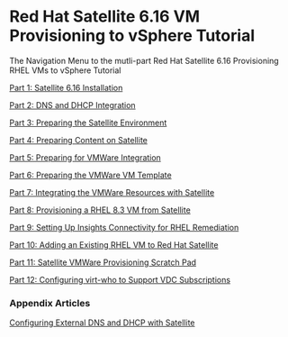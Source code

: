 # Red Hat Satellite 6.16 VM Provisioning to vSphere Tutorial  

The Navigation Menu to the mutli-part Red Hat Satellite 6.16 Provisioning RHEL VMs to vSphere Tutorial  

[Part 1: Satellite 6.16 Installation](https://github.com/pslucas0212/Part-1-Satellite-612-Installation/blob/main/README.md)

[Part 2: DNS and DHCP Integration](https://github.com/pslucas0212/Part-2-Satellite-612-External-Services/blob/main/README.md)

[Part 3: Preparing the Satellite Environment](https://github.com/pslucas0212/Part-3-Red-Hat-Satellite-612-Preparing-the-Satellite-Environment-)  

[Part 4: Preparing Content on Satellite](https://github.com/pslucas0212/Part-4-Red-Hat-Satellite-6.12-Preparing-Content-on-Satellite)  

[Part 5: Preparing for VMWare Integration]()

[Part 6: Preparing the VMWare VM Template]()

[Part 7: Integrating the VMWare Resources with Satellite]()

[Part 8: Provisioning a RHEL 8.3 VM from Satellite]()

[Part 9: Setting Up Insights Connectivity for RHEL Remediation]()

[Part 10: Adding an Existing RHEL VM to Red Hat Satellite]()

[Part 11: Satellite VMWare Provisioning Scratch Pad]()  

[Part 12: Configuring virt-who to Support VDC Subscriptions]()


### Appendix Articles
[Configuring External DNS and DHCP with Satellite](https://github.com/pslucas0212/Configuring-External-DNS-and-DHCP-for-Satellite/blob/main/README.md)
  
